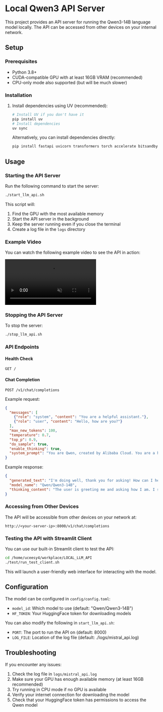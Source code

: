 # Local Qwen3 API Server

This project provides an API server for running the Qwen3-14B language model locally. The API can be accessed from other devices on your internal network.

## Setup

### Prerequisites

- Python 3.8+
- CUDA-compatible GPU with at least 16GB VRAM (recommended)
- CPU-only mode also supported (but will be much slower)

### Installation

1. Install dependencies using UV (recommended):
   ```bash
   # Install UV if you don't have it
   pip install uv
   # Install dependencies
   uv sync
   ```

   Alternatively, you can install dependencies directly:
   ```bash
   pip install fastapi uvicorn transformers torch accelerate bitsandbytes pydantic gputil streamlit
   ```

## Usage

### Starting the API Server

Run the following command to start the server:

```bash
./start_llm_api.sh
```

This script will:
1. Find the GPU with the most available memory
2. Start the API server in the background
3. Keep the server running even if you close the terminal
4. Create a log file in the `logs` directory

### Example Video

You can watch the following example video to see the API in action:

<video style="max-width: 100%; height: auto;" controls muted>
  <source src="https://github.com/user-attachments/assets/d25d0c4c-d5a8-43f5-aaa2-ab6cc697f784" type="video/mp4">
</video>

### Stopping the API Server

To stop the server:

```bash
./stop_llm_api.sh
```

### API Endpoints

#### Health Check
```
GET /
```

#### Chat Completion
```
POST /v1/chat/completions
```

Example request:
```json
{
  "messages": [
    {"role": "system", "content": "You are a helpful assistant."},
    {"role": "user", "content": "Hello, how are you?"}
  ],
  "max_new_tokens": 100,
  "temperature": 0.7,
  "top_p": 0.9,
  "do_sample": true,
  "enable_thinking": true,
  "system_prompt": "You are Qwen, created by Alibaba Cloud. You are a helpful assistant."
}
```

Example response:
```json
{
  "generated_text": "I'm doing well, thank you for asking! How can I help you today?",
  "model_name": "Qwen/Qwen3-14B",
  "thinking_content": "The user is greeting me and asking how I am. I should respond in a friendly manner..."
}
```

### Accessing from Other Devices

The API will be accessible from other devices on your network at:
```
http://<your-server-ip>:8000/v1/chat/completions
```

### Testing the API with Streamlit Client

You can use our built-in Streamlit client to test the API:

```bash
cd /home/uceesy4/workplace/LOCAL_LLM_API
./test/run_test_client.sh
```

This will launch a user-friendly web interface for interacting with the model.

## Configuration

The model can be configured in `config/config.toml`:
- `model_id`: Which model to use (default: "Qwen/Qwen3-14B")
- `HF_TOKEN`: Your HuggingFace token for downloading models

You can also modify the following in `start_llm_api.sh`:
- `PORT`: The port to run the API on (default: 8000)
- `LOG_FILE`: Location of the log file (default: ./logs/mistral_api.log)

## Troubleshooting

If you encounter any issues:
1. Check the log file in `logs/mistral_api.log`
2. Make sure your GPU has enough available memory (at least 16GB recommended)
3. Try running in CPU mode if no GPU is available
4. Verify your internet connection for downloading the model
5. Check that your HuggingFace token has permissions to access the Qwen model
